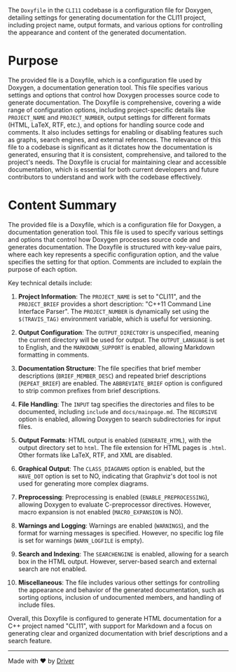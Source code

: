 <!--------------------------------------------------------------------------------->
<!-- IMPORTANT: This file is auto-generated by Driver (https://driver.ai). -------->
<!-- Manual edits may be overwritten on future commits. --------------------------->
<!--------------------------------------------------------------------------------->

The `Doxyfile` in the `CLI11` codebase is a configuration file for Doxygen, detailing settings for generating documentation for the CLI11 project, including project name, output formats, and various options for controlling the appearance and content of the generated documentation.

# Purpose
The provided file is a Doxyfile, which is a configuration file used by Doxygen, a documentation generation tool. This file specifies various settings and options that control how Doxygen processes source code to generate documentation. The Doxyfile is comprehensive, covering a wide range of configuration options, including project-specific details like `PROJECT_NAME` and `PROJECT_NUMBER`, output settings for different formats (HTML, LaTeX, RTF, etc.), and options for handling source code and comments. It also includes settings for enabling or disabling features such as graphs, search engines, and external references. The relevance of this file to a codebase is significant as it dictates how the documentation is generated, ensuring that it is consistent, comprehensive, and tailored to the project's needs. The Doxyfile is crucial for maintaining clear and accessible documentation, which is essential for both current developers and future contributors to understand and work with the codebase effectively.
# Content Summary
The provided file is a Doxyfile, which is a configuration file for Doxygen, a documentation generation tool. This file is used to specify various settings and options that control how Doxygen processes source code and generates documentation. The Doxyfile is structured with key-value pairs, where each key represents a specific configuration option, and the value specifies the setting for that option. Comments are included to explain the purpose of each option.

Key technical details include:

1. **Project Information**: The `PROJECT_NAME` is set to "CLI11", and the `PROJECT_BRIEF` provides a short description: "C++11 Command Line Interface Parser". The `PROJECT_NUMBER` is dynamically set using the `$(TRAVIS_TAG)` environment variable, which is useful for versioning.

2. **Output Configuration**: The `OUTPUT_DIRECTORY` is unspecified, meaning the current directory will be used for output. The `OUTPUT_LANGUAGE` is set to English, and the `MARKDOWN_SUPPORT` is enabled, allowing Markdown formatting in comments.

3. **Documentation Structure**: The file specifies that brief member descriptions (`BRIEF_MEMBER_DESC`) and repeated brief descriptions (`REPEAT_BRIEF`) are enabled. The `ABBREVIATE_BRIEF` option is configured to strip common prefixes from brief descriptions.

4. **File Handling**: The `INPUT` tag specifies the directories and files to be documented, including `include` and `docs/mainpage.md`. The `RECURSIVE` option is enabled, allowing Doxygen to search subdirectories for input files.

5. **Output Formats**: HTML output is enabled (`GENERATE_HTML`), with the output directory set to `html`. The file extension for HTML pages is `.html`. Other formats like LaTeX, RTF, and XML are disabled.

6. **Graphical Output**: The `CLASS_DIAGRAMS` option is enabled, but the `HAVE_DOT` option is set to NO, indicating that Graphviz's dot tool is not used for generating more complex diagrams.

7. **Preprocessing**: Preprocessing is enabled (`ENABLE_PREPROCESSING`), allowing Doxygen to evaluate C-preprocessor directives. However, macro expansion is not enabled (`MACRO_EXPANSION` is NO).

8. **Warnings and Logging**: Warnings are enabled (`WARNINGS`), and the format for warning messages is specified. However, no specific log file is set for warnings (`WARN_LOGFILE` is empty).

9. **Search and Indexing**: The `SEARCHENGINE` is enabled, allowing for a search box in the HTML output. However, server-based search and external search are not enabled.

10. **Miscellaneous**: The file includes various other settings for controlling the appearance and behavior of the generated documentation, such as sorting options, inclusion of undocumented members, and handling of include files.

Overall, this Doxyfile is configured to generate HTML documentation for a C++ project named "CLI11", with support for Markdown and a focus on generating clear and organized documentation with brief descriptions and a search feature.

---
Made with ❤️ by [Driver](https://www.driver.ai/)